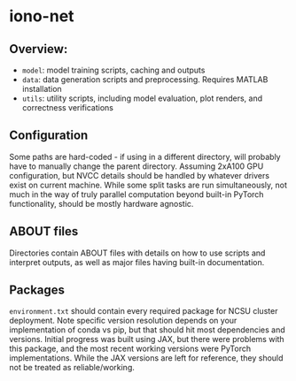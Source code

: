 # iono-net
## Overview:
- `model`: model training scripts, caching and outputs
- `data`: data generation scripts and preprocessing. Requires MATLAB installation
- `utils`: utility scripts, including model evaluation, plot renders, and correctness verifications

## Configuration
Some paths are hard-coded - if using in a different directory, will probably have to manually change the parent directory. Assuming 2xA100 GPU configuration, but NVCC details should be handled by whatever drivers exist on current machine. While some split tasks are run simultaneously, not much in the way of truly parallel computation beyond built-in PyTorch functionality, should be mostly hardware agnostic.

## ABOUT files
Directories contain ABOUT files with details on how to use scripts and interpret outputs, as well as major files having built-in documentation.

## Packages
`environment.txt` should contain every required package for NCSU cluster deployment. Note specific version resolution depends on your implementation of conda vs pip, but that should hit most dependencies and versions. Initial progress was built using JAX, but there were problems with this package, and the most recent working versions were PyTorch implementations. While the JAX versions are left for reference, they should not be treated as reliable/working.
